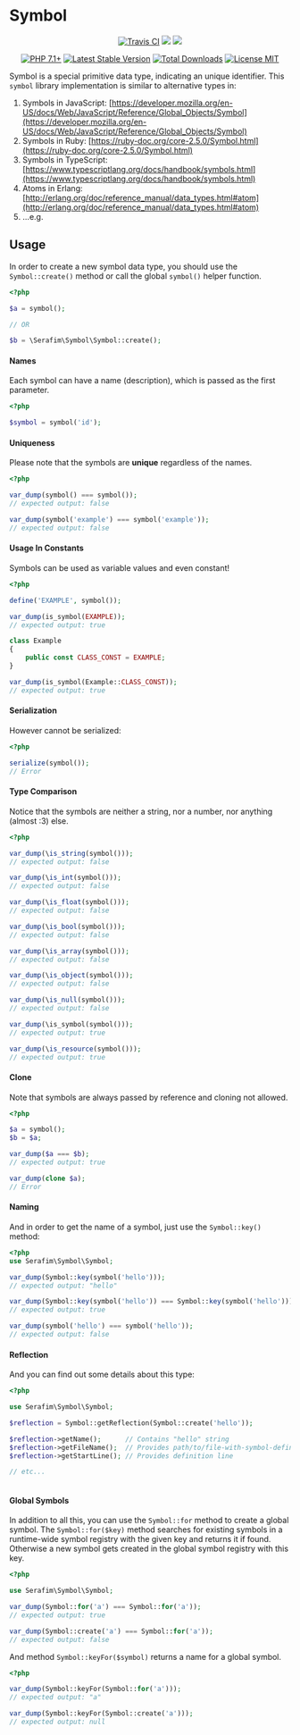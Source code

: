 <p align="center">
    <h1>Symbol</h1>
</p>
<p align="center">
    <a href="https://travis-ci.org/SerafimArts/Symbol"><img src="https://travis-ci.org/SerafimArts/Symbol.svg" alt="Travis CI" /></a>
    <a href="https://codeclimate.com/github/SerafimArts/Symbol/test_coverage"><img src="https://api.codeclimate.com/v1/badges/43f91ec27407081b8d51/test_coverage" /></a>
    <a href="https://codeclimate.com/github/SerafimArts/Symbol/maintainability"><img src="https://api.codeclimate.com/v1/badges/43f91ec27407081b8d51/maintainability" /></a>
</p>
<p align="center">
    <a href="https://packagist.org/packages/serafim/symbol"><img src="https://img.shields.io/badge/PHP-7.1+-6f4ca5.svg" alt="PHP 7.1+"></a>
    <a href="https://packagist.org/packages/serafim/symbol"><img src="https://poser.pugx.org/serafim/symbol/version" alt="Latest Stable Version"></a>
    <a href="https://packagist.org/packages/serafim/symbol"><img src="https://poser.pugx.org/serafim/symbol/downloads" alt="Total Downloads"></a>
    <a href="https://raw.githubusercontent.com/SerafimArts/Symbol/master/LICENSE.md"><img src="https://poser.pugx.org/SerafimArts/Symbol/license" alt="License MIT"></a>
</p>

Symbol is a special primitive data type, indicating an unique identifier. 
This `symbol` library implementation is similar to alternative types in:

1) Symbols in JavaScript: [https://developer.mozilla.org/en-US/docs/Web/JavaScript/Reference/Global_Objects/Symbol](https://developer.mozilla.org/en-US/docs/Web/JavaScript/Reference/Global_Objects/Symbol)
2) Symbols in Ruby: [https://ruby-doc.org/core-2.5.0/Symbol.html](https://ruby-doc.org/core-2.5.0/Symbol.html)
3) Symbols in TypeScript: [https://www.typescriptlang.org/docs/handbook/symbols.html](https://www.typescriptlang.org/docs/handbook/symbols.html)
4) Atoms in Erlang: [http://erlang.org/doc/reference_manual/data_types.html#atom](http://erlang.org/doc/reference_manual/data_types.html#atom)
5) ...e.g.

## Usage

In order to create a new symbol data type, you should use 
the `Symbol::create()` method or call the global `symbol()` 
helper function.

```php
<?php

$a = symbol();

// OR

$b = \Serafim\Symbol\Symbol::create();

```

#### Names

Each symbol can have a name (description), 
which is passed as the first parameter.

```php
<?php

$symbol = symbol('id');

```

#### Uniqueness

Please note that the symbols are **unique** regardless 
of the names.

```php
<?php

var_dump(symbol() === symbol()); 
// expected output: false

var_dump(symbol('example') === symbol('example')); 
// expected output: false

```

#### Usage In Constants

Symbols can be used as variable values and even constant!

```php
<?php

define('EXAMPLE', symbol());

var_dump(is_symbol(EXAMPLE));
// expected output: true

class Example
{
    public const CLASS_CONST = EXAMPLE;
}

var_dump(is_symbol(Example::CLASS_CONST));
// expected output: true

```

#### Serialization

However cannot be serialized:

```php
<?php

serialize(symbol());
// Error
```

#### Type Comparison

Notice that the symbols are neither a string, nor a number, nor anything (almost :3) else.

```php
<?php

var_dump(\is_string(symbol()));
// expected output: false

var_dump(\is_int(symbol()));
// expected output: false

var_dump(\is_float(symbol()));
// expected output: false

var_dump(\is_bool(symbol()));
// expected output: false

var_dump(\is_array(symbol()));
// expected output: false

var_dump(\is_object(symbol()));
// expected output: false

var_dump(\is_null(symbol()));
// expected output: false

var_dump(\is_symbol(symbol()));
// expected output: true

var_dump(\is_resource(symbol()));
// expected output: true
```

#### Clone

Note that symbols are always passed by reference and cloning not allowed.

```php
<?php

$a = symbol();
$b = $a;

var_dump($a === $b);
// expected output: true

var_dump(clone $a);
// Error

```

#### Naming

And in order to get the name of a symbol, 
just use the `Symbol::key()` method:

```php
<?php
use Serafim\Symbol\Symbol;

var_dump(Symbol::key(symbol('hello')));
// expected output: "hello"

var_dump(Symbol::key(symbol('hello')) === Symbol::key(symbol('hello')));
// expected output: true

var_dump(symbol('hello') === symbol('hello'));
// expected output: false
```

#### Reflection

And you can find out some details about this type:

```php
<?php

use Serafim\Symbol\Symbol;

$reflection = Symbol::getReflection(Symbol::create('hello'));

$reflection->getName();      // Contains "hello" string
$reflection->getFileName();  // Provides path/to/file-with-symbol-definition.php
$reflection->getStartLine(); // Provides definition line

// etc...
 
```

#### Global Symbols

In addition to all this, you can use the `Symbol::for` method to create 
a global symbol. The `Symbol::for($key)` method searches for existing symbols 
in a runtime-wide symbol registry with the given key and returns it if 
found. Otherwise a new symbol gets created in the global symbol registry 
with this key.

```php
<?php

use Serafim\Symbol\Symbol;

var_dump(Symbol::for('a') === Symbol::for('a'));
// expected output: true

var_dump(Symbol::create('a') === Symbol::for('a'));
// expected output: false

```

And method `Symbol::keyFor($symbol)` returns a name 
for a global symbol.

```php
<?php

var_dump(Symbol::keyFor(Symbol::for('a')));
// expected output: "a"

var_dump(Symbol::keyFor(Symbol::create('a')));
// expected output: null

```
